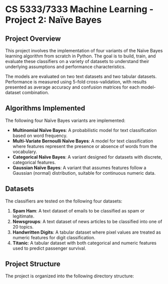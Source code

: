 # CS 5333/7333 Machine Learning - Project 2: Naïve Bayes

## Project Overview

This project involves the implementation of four variants of the Naïve Bayes learning algorithm from scratch in Python. The goal is to build, train, and evaluate these classifiers on a variety of datasets to understand their underlying assumptions and performance characteristics.

The models are evaluated on two text datasets and two tabular datasets.  Performance is measured using 5-fold cross-validation, with results presented as average accuracy and confusion matrices for each model-dataset combination.

## Algorithms Implemented

The following four Naïve Bayes variants are implemented:

* **Multinomial Naïve Bayes**: A probabilistic model for text classification based on word frequency.
* **Multi-Variate Bernoulli Naïve Bayes**: A model for text classification where features represent the presence or absence of words from the vocabulary.
* **Categorical Naïve Bayes**: A variant designed for datasets with discrete, categorical features.
* **Gaussian Naïve Bayes**: A variant that assumes features follow a Gaussian (normal) distribution, suitable for continuous numeric data.

## Datasets

The classifiers are tested on the following four datasets:

1. **Spam Ham**: A text dataset of emails to be classified as spam or legitimate.
2. **Newsgroups**: A text dataset of news articles to be classified into one of 20 topics.
3. **Handwritten Digits**: A tabular dataset where pixel values are treated as numeric features for digit classification.
4. **Titanic**: A tabular dataset with both categorical and numeric features used to predict passenger survival.

## Project Structure

The project is organized into the following directory structure:
